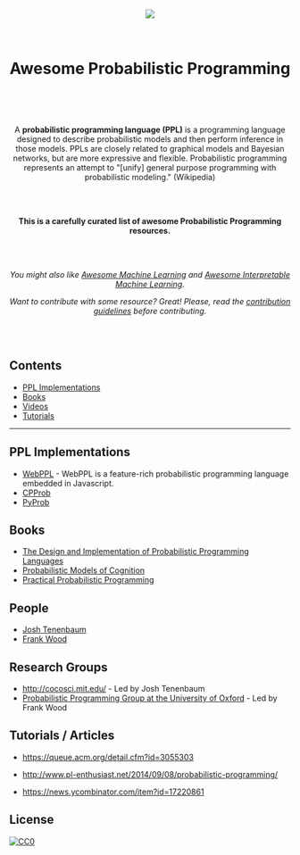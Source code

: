 <div align="center">
  <br /><br />
  <a href="https://awesome.re"><img src="https://awesome.re/badge-flat.svg" /></a>
  <br /><br /><br />
  <h1>Awesome Probabilistic Programming</h1>
  <br /><br /><br />
  <p>
    A <strong>probabilistic programming language (PPL)</strong> is a programming language designed to describe probabilistic models and then perform inference in those models. PPLs are closely related to graphical models and Bayesian networks, but are more expressive and flexible. Probabilistic programming represents an attempt to "[unify] general purpose programming with probabilistic modeling." (Wikipedia)
  </p>
  <br /><br />
  <p>
    <b>
      This is a carefully curated list of awesome Probabilistic Programming resources.
    </b>
  </p>
  <br /><br />
  <p>
    <i>
      You might also like <a href="https://github.com/josephmisiti/awesome-machine-learning">Awesome Machine Learning</a> and <a href="https://github.com/Henrilin28/awesome-Interpretable-ML">Awesome Interpretable Machine Learning</a>.
    </i>
  </p>
  <p>
    <i>
      Want to contribute with some resource? Great! Please, read the <a href="contributing.md">contribution guidelines</a> before contributing.
    </i>
  </p>
  <br /><br />
</div>

## Contents

- [PPL Implementations](#ppl-implementations)
- [Books](#books)
- [Videos](#videos)
- [Tutorials](#tutorials)

---

## PPL Implementations

- [WebPPL](http://webppl.org/) - WebPPL is a feature-rich probabilistic programming language embedded in Javascript.
- [CPProb](https://github.com/Lezcano/CPProb)
- [PyProb](https://github.com/probprog/pyprob)

## Books

- [The Design and Implementation of Probabilistic Programming Languages](http://dippl.org/)
- [Probabilistic Models of Cognition](https://probmods.org/)
- [Practical Probabilistic Programming](https://www.manning.com/books/practical-probabilistic-programming)

## People

- [Josh Tenenbaum](http://web.mit.edu/cocosci/josh.html)
- [Frank Wood](http://www.robots.ox.ac.uk/~fwood/)

## Research Groups

- http://cocosci.mit.edu/ - Led by Josh Tenenbaum
- [Probabilistic Programming Group at the University of Oxford](https://github.com/probprog) - Led by Frank Wood

## Tutorials / Articles

- https://queue.acm.org/detail.cfm?id=3055303
- http://www.pl-enthusiast.net/2014/09/08/probabilistic-programming/

- https://news.ycombinator.com/item?id=17220861

## License

[![CC0](http://mirrors.creativecommons.org/presskit/buttons/88x31/svg/cc-zero.svg)](https://creativecommons.org/publicdomain/zero/1.0/)

